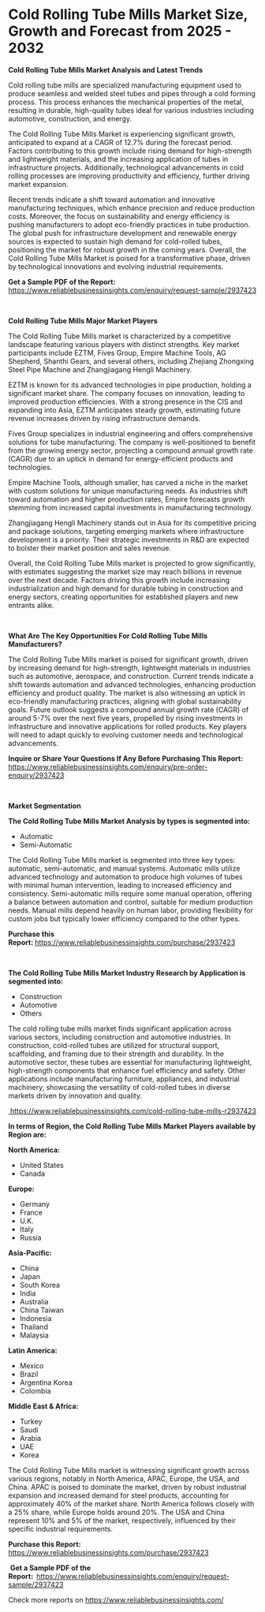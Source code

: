 <p><h1>Cold Rolling Tube Mills Market Size, Growth and Forecast from 2025 - 2032</h1></p><p><strong>Cold Rolling Tube Mills Market Analysis and Latest Trends</strong></p>
<p><p>Cold rolling tube mills are specialized manufacturing equipment used to produce seamless and welded steel tubes and pipes through a cold forming process. This process enhances the mechanical properties of the metal, resulting in durable, high-quality tubes ideal for various industries including automotive, construction, and energy. </p><p>The Cold Rolling Tube Mills Market is experiencing significant growth, anticipated to expand at a CAGR of 12.7% during the forecast period. Factors contributing to this growth include rising demand for high-strength and lightweight materials, and the increasing application of tubes in infrastructure projects. Additionally, technological advancements in cold rolling processes are improving productivity and efficiency, further driving market expansion.</p><p>Recent trends indicate a shift toward automation and innovative manufacturing techniques, which enhance precision and reduce production costs. Moreover, the focus on sustainability and energy efficiency is pushing manufacturers to adopt eco-friendly practices in tube production. The global push for infrastructure development and renewable energy sources is expected to sustain high demand for cold-rolled tubes, positioning the market for robust growth in the coming years. Overall, the Cold Rolling Tube Mills Market is poised for a transformative phase, driven by technological innovations and evolving industrial requirements.</p></p>
<p><strong>Get a Sample PDF of the Report:&nbsp;</strong> <a href="https://www.reliablebusinessinsights.com/enquiry/request-sample/2937423?utm_campaign=3213&utm_medium=2&utm_source=Github&utm_content=ia&utm_term=14032025&utm_id=cold-rolling-tube-mills">https://www.reliablebusinessinsights.com/enquiry/request-sample/2937423</a></p>
<p>&nbsp;</p>
<p><strong>Cold Rolling Tube Mills Major Market Players</strong></p>
<p><p>The Cold Rolling Tube Mills market is characterized by a competitive landscape featuring various players with distinct strengths. Key market participants include EZTM, Fives Group, Empire Machine Tools, AG Shepherd, Shanthi Gears, and several others, including Zhejiang Zhongxing Steel Pipe Machine and Zhangjiagang Hengli Machinery.</p><p>EZTM is known for its advanced technologies in pipe production, holding a significant market share. The company focuses on innovation, leading to improved production efficiencies. With a strong presence in the CIS and expanding into Asia, EZTM anticipates steady growth, estimating future revenue increases driven by rising infrastructure demands.</p><p>Fives Group specializes in industrial engineering and offers comprehensive solutions for tube manufacturing. The company is well-positioned to benefit from the growing energy sector, projecting a compound annual growth rate (CAGR) due to an uptick in demand for energy-efficient products and technologies.</p><p>Empire Machine Tools, although smaller, has carved a niche in the market with custom solutions for unique manufacturing needs. As industries shift toward automation and higher production rates, Empire forecasts growth stemming from increased capital investments in manufacturing technology.</p><p>Zhangjiagang Hengli Machinery stands out in Asia for its competitive pricing and package solutions, targeting emerging markets where infrastructure development is a priority. Their strategic investments in R&D are expected to bolster their market position and sales revenue.</p><p>Overall, the Cold Rolling Tube Mills market is projected to grow significantly, with estimates suggesting the market size may reach billions in revenue over the next decade. Factors driving this growth include increasing industrialization and high demand for durable tubing in construction and energy sectors, creating opportunities for established players and new entrants alike.</p></p>
<p>&nbsp;</p>
<p><strong>What Are The Key Opportunities For Cold Rolling Tube Mills Manufacturers?</strong></p>
<p><p>The Cold Rolling Tube Mills market is poised for significant growth, driven by increasing demand for high-strength, lightweight materials in industries such as automotive, aerospace, and construction. Current trends indicate a shift towards automation and advanced technologies, enhancing production efficiency and product quality. The market is also witnessing an uptick in eco-friendly manufacturing practices, aligning with global sustainability goals. Future outlook suggests a compound annual growth rate (CAGR) of around 5-7% over the next five years, propelled by rising investments in infrastructure and innovative applications for rolled products. Key players will need to adapt quickly to evolving customer needs and technological advancements.</p></p>
<p><strong>Inquire or Share Your Questions If Any Before Purchasing This Report:</strong> <a href="https://www.reliablebusinessinsights.com/enquiry/pre-order-enquiry/2937423?utm_campaign=3213&utm_medium=2&utm_source=Github&utm_content=ia&utm_term=14032025&utm_id=cold-rolling-tube-mills">https://www.reliablebusinessinsights.com/enquiry/pre-order-enquiry/2937423</a></p>
<p>&nbsp;</p>
<p><strong>Market Segmentation</strong></p>
<p><strong>The Cold Rolling Tube Mills Market Analysis by types is segmented into:</strong></p>
<p><ul><li>Automatic</li><li>Semi-Automatic</li></ul></p>
<p><p>The Cold Rolling Tube Mills market is segmented into three key types: automatic, semi-automatic, and manual systems. Automatic mills utilize advanced technology and automation to produce high volumes of tubes with minimal human intervention, leading to increased efficiency and consistency. Semi-automatic mills require some manual operation, offering a balance between automation and control, suitable for medium production needs. Manual mills depend heavily on human labor, providing flexibility for custom jobs but typically lower efficiency compared to the other types.</p></p>
<p><strong>Purchase this Report:&nbsp;</strong><a href="https://www.reliablebusinessinsights.com/purchase/2937423?utm_campaign=3213&utm_medium=2&utm_source=Github&utm_content=ia&utm_term=14032025&utm_id=cold-rolling-tube-mills">https://www.reliablebusinessinsights.com/purchase/2937423</a></p>
<p>&nbsp;</p>
<p><strong>The Cold Rolling Tube Mills Market Industry Research by Application is segmented into:</strong></p>
<p><ul><li>Construction</li><li>Automotive</li><li>Others</li></ul></p>
<p><p>The cold rolling tube mills market finds significant application across various sectors, including construction and automotive industries. In construction, cold-rolled tubes are utilized for structural support, scaffolding, and framing due to their strength and durability. In the automotive sector, these tubes are essential for manufacturing lightweight, high-strength components that enhance fuel efficiency and safety. Other applications include manufacturing furniture, appliances, and industrial machinery, showcasing the versatility of cold-rolled tubes in diverse markets driven by innovation and quality.</p></p>
<p><a href="https://www.reliablebusinessinsights.com/cold-rolling-tube-mills-r2937423?utm_campaign=3213&utm_medium=2&utm_source=Github&utm_content=ia&utm_term=14032025&utm_id=cold-rolling-tube-mills">&nbsp;https://www.reliablebusinessinsights.com/cold-rolling-tube-mills-r2937423</a></p>
<p><strong>In terms of Region, the Cold Rolling Tube Mills Market Players available by Region are:</strong></p>
<p>
    <p> <strong> North America: </strong>
        <ul>
            <li>United States</li>
            <li>Canada</li>
        </ul>
        </p> 
    <p> <strong> Europe: </strong>
        <ul>
            <li>Germany</li>
            <li>France</li>
            <li>U.K.</li>
            <li>Italy</li>
            <li>Russia</li>
        </ul>
        </p> 
    <p> <strong> Asia-Pacific: </strong>
        <ul>
            <li>China</li>
            <li>Japan</li>
            <li>South Korea</li>
            <li>India</li>
            <li>Australia</li>
            <li>China Taiwan</li>
            <li>Indonesia</li>
            <li>Thailand</li>
            <li>Malaysia</li>
        </ul>
        </p> 
    <p> <strong> Latin America: </strong>
        <ul>
            <li>Mexico</li>
            <li>Brazil</li>
            <li>Argentina Korea</li>
            <li>Colombia</li>
        </ul>
        </p> 
    <p> <strong> Middle East & Africa: </strong>
        <ul>
            <li>Turkey</li>
            <li>Saudi</li>
            <li>Arabia</li>
            <li>UAE</li>
            <li>Korea</li>
        </ul>
    </p>
    </p>
<p><p>The Cold Rolling Tube Mills market is witnessing significant growth across various regions, notably in North America, APAC, Europe, the USA, and China. APAC is poised to dominate the market, driven by robust industrial expansion and increased demand for steel products, accounting for approximately 40% of the market share. North America follows closely with a 25% share, while Europe holds around 20%. The USA and China represent 10% and 5% of the market, respectively, influenced by their specific industrial requirements.</p></p>
<p><strong>Purchase this Report: </strong><a href="https://www.reliablebusinessinsights.com/purchase/2937423?utm_campaign=3213&utm_medium=2&utm_source=Github&utm_content=ia&utm_term=14032025&utm_id=cold-rolling-tube-mills">https://www.reliablebusinessinsights.com/purchase/2937423</a></p>
<p>&nbsp;<strong>Get a Sample PDF of the Report:&nbsp;&nbsp;</strong><a href="https://www.reliablebusinessinsights.com/enquiry/request-sample/2937423?utm_campaign=3213&utm_medium=2&utm_source=Github&utm_content=ia&utm_term=14032025&utm_id=cold-rolling-tube-mills">https://www.reliablebusinessinsights.com/enquiry/request-sample/2937423</a></p>
<p><strong></strong></p>
<p>Check more reports on <a href="https://www.reliablebusinessinsights.com/?utm_campaign=3213&utm_medium=2&utm_source=Github&utm_content=ia&utm_term=14032025&utm_id=cold-rolling-tube-mills">https://www.reliablebusinessinsights.com/</a></p>